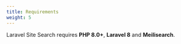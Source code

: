 ```yaml
---
title: Requirements
weight: 5
---
```


Laravel Site Search requires **PHP 8.0+**, **Laravel 8** and **Meilisearch**.

